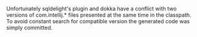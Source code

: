 Unfortunately sqldelight's plugin and dokka have a conflict with two versions of
com.intellij.* files presented at the same time in the classpath. To avoid constant search for
compatible version the generated code was simply committed.